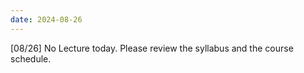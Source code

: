 ```yaml
---
date: 2024-08-26
---
```

[08/26] No Lecture today. Please review the syllabus and the course schedule.
